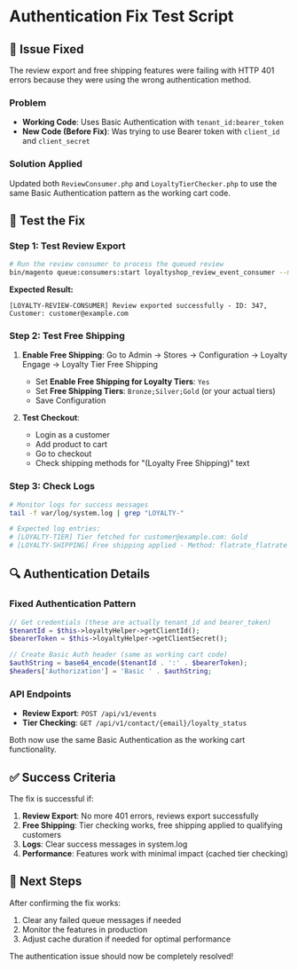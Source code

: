 # Authentication Fix Test Script

## 🔧 **Issue Fixed**

The review export and free shipping features were failing with HTTP 401 errors because they were using the wrong authentication method.

### **Problem**
- **Working Code**: Uses Basic Authentication with `tenant_id:bearer_token`
- **New Code (Before Fix)**: Was trying to use Bearer token with `client_id` and `client_secret`

### **Solution Applied**
Updated both `ReviewConsumer.php` and `LoyaltyTierChecker.php` to use the same Basic Authentication pattern as the working cart code.

## 🧪 **Test the Fix**

### **Step 1: Test Review Export**
```bash
# Run the review consumer to process the queued review
bin/magento queue:consumers:start loyaltyshop_review_event_consumer --max-messages=1
```

**Expected Result:**
```
[LOYALTY-REVIEW-CONSUMER] Review exported successfully - ID: 347, Customer: customer@example.com
```

### **Step 2: Test Free Shipping**
1. **Enable Free Shipping**: Go to Admin → Stores → Configuration → Loyalty Engage → Loyalty Tier Free Shipping
   - Set **Enable Free Shipping for Loyalty Tiers**: `Yes`
   - Set **Free Shipping Tiers**: `Bronze;Silver;Gold` (or your actual tiers)
   - Save Configuration

2. **Test Checkout**: 
   - Login as a customer
   - Add product to cart
   - Go to checkout
   - Check shipping methods for "(Loyalty Free Shipping)" text

### **Step 3: Check Logs**
```bash
# Monitor logs for success messages
tail -f var/log/system.log | grep "LOYALTY-"

# Expected log entries:
# [LOYALTY-TIER] Tier fetched for customer@example.com: Gold
# [LOYALTY-SHIPPING] Free shipping applied - Method: flatrate_flatrate
```

## 🔍 **Authentication Details**

### **Fixed Authentication Pattern**
```php
// Get credentials (these are actually tenant_id and bearer_token)
$tenantId = $this->loyaltyHelper->getClientId();
$bearerToken = $this->loyaltyHelper->getClientSecret();

// Create Basic Auth header (same as working cart code)
$authString = base64_encode($tenantId . ':' . $bearerToken);
$headers['Authorization'] = 'Basic ' . $authString;
```

### **API Endpoints**
- **Review Export**: `POST /api/v1/events`
- **Tier Checking**: `GET /api/v1/contact/{email}/loyalty_status`

Both now use the same Basic Authentication as the working cart functionality.

## ✅ **Success Criteria**

The fix is successful if:
1. **Review Export**: No more 401 errors, reviews export successfully
2. **Free Shipping**: Tier checking works, free shipping applied to qualifying customers
3. **Logs**: Clear success messages in system.log
4. **Performance**: Features work with minimal impact (cached tier checking)

## 🚀 **Next Steps**

After confirming the fix works:
1. Clear any failed queue messages if needed
2. Monitor the features in production
3. Adjust cache duration if needed for optimal performance

The authentication issue should now be completely resolved!
